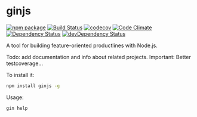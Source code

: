 # ginjs
[![npm package](https://img.shields.io/npm/v/ginjs.svg?style=flat-square)](https://www.npmjs.org/package/ginjs)
[![Build Status](https://travis-ci.org/WiRai/ginjs.svg?branch=master)](https://travis-ci.org/WiRai/ginjs)
[![codecov](https://codecov.io/gh/WiRai/ginjs/branch/master/graph/badge.svg)](https://codecov.io/gh/WiRai/ginjs)
[![Code Climate](https://codeclimate.com/github/WiRai/ginjs/badges/gpa.svg)](https://codeclimate.com/github/WiRai/ginjs)
[![Dependency Status](https://david-dm.org/wirai/ginjs.svg)](https://david-dm.org/wirai/ginjs)
[![devDependency Status](https://david-dm.org/wirai/ginjs/dev-status.svg)](https://david-dm.org/wirai/ginjs?type=dev)

A tool for building feature-oriented productlines with Node.js.

Todo: add documentation and info about related projects.
Important: Better testcoverage...

To install it:
```sh
npm install ginjs -g
```

Usage:
```sh
gin help
```

